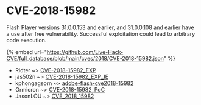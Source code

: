 # CVE-2018-15982

Flash Player versions 31.0.0.153 and earlier, and 31.0.0.108 and earlier have a use after free vulnerability. Successful exploitation could lead to arbitrary code execution.

{% embed url="https://github.com/Live-Hack-CVE/full_database/blob/main/cves/2018/CVE-2018-15982.json" %}


* Ridter ~> [CVE-2018-15982_EXP](https://zeste.alice-snow.ru/2018/database/cve-2018-15982/cve-2018-15982_exp-ridter)
* jas502n ~> [CVE-2018-15982_EXP_IE](https://zeste.alice-snow.ru/2018/database/cve-2018-15982/cve-2018-15982_exp_ie-jas502n)
* kphongagsorn ~> [adobe-flash-cve2018-15982](https://zeste.alice-snow.ru/2018/database/cve-2018-15982/adobe-flash-cve2018-15982-kphongagsorn)
* Ormicron ~> [CVE-2018-15982_PoC](https://zeste.alice-snow.ru/2018/database/cve-2018-15982/cve-2018-15982_poc-ormicron)
* JasonLOU ~> [CVE_2018_15982](https://zeste.alice-snow.ru/2018/database/cve-2018-15982/cve_2018_15982-jasonlou)